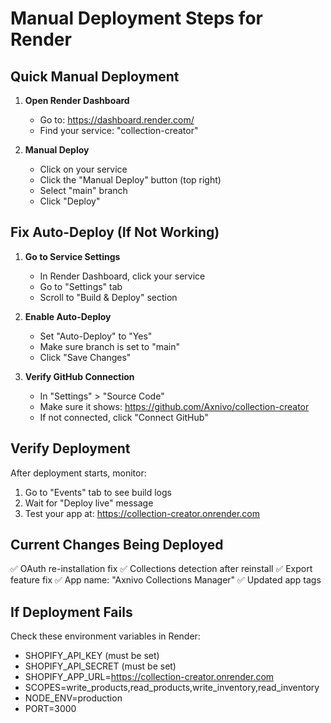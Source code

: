 # Manual Deployment Steps for Render

## Quick Manual Deployment

1. **Open Render Dashboard**
   - Go to: https://dashboard.render.com/
   - Find your service: "collection-creator"

2. **Manual Deploy**
   - Click on your service
   - Click the "Manual Deploy" button (top right)
   - Select "main" branch
   - Click "Deploy"

## Fix Auto-Deploy (If Not Working)

1. **Go to Service Settings**
   - In Render Dashboard, click your service
   - Go to "Settings" tab
   - Scroll to "Build & Deploy" section

2. **Enable Auto-Deploy**
   - Set "Auto-Deploy" to "Yes"
   - Make sure branch is set to "main"
   - Click "Save Changes"

3. **Verify GitHub Connection**
   - In "Settings" > "Source Code"
   - Make sure it shows: https://github.com/Axnivo/collection-creator
   - If not connected, click "Connect GitHub"

## Verify Deployment

After deployment starts, monitor:
1. Go to "Events" tab to see build logs
2. Wait for "Deploy live" message
3. Test your app at: https://collection-creator.onrender.com

## Current Changes Being Deployed

✅ OAuth re-installation fix
✅ Collections detection after reinstall
✅ Export feature fix
✅ App name: "Axnivo Collections Manager"
✅ Updated app tags

## If Deployment Fails

Check these environment variables in Render:
- SHOPIFY_API_KEY (must be set)
- SHOPIFY_API_SECRET (must be set)
- SHOPIFY_APP_URL=https://collection-creator.onrender.com
- SCOPES=write_products,read_products,write_inventory,read_inventory
- NODE_ENV=production
- PORT=3000